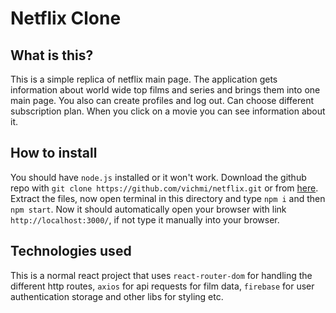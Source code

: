 # Netflix Clone

## What is this?

This is a simple replica of netflix main page. The application gets information about world wide top films and series and brings them into one main page. You also can create profiles and log out. Can choose different subscription plan. When you click on a movie you can see information about it.

## How to install 
You should have `node.js` installed or it won't work. Download the github repo with `git clone https://github.com/vichmi/netflix.git` or from [here](https://github.com/vichmi/netflix/archive/refs/heads/master.zip). Extract the files, now open terminal in this directory and type `npm i` and then `npm start`. Now it should automatically open your browser with link `http://localhost:3000/`, if not type it manually into your browser.

## Technologies used

This is a normal react project that uses `react-router-dom` for handling the different http routes, `axios` for api requests for film data, `firebase` for user authentication storage and other libs for styling etc.
